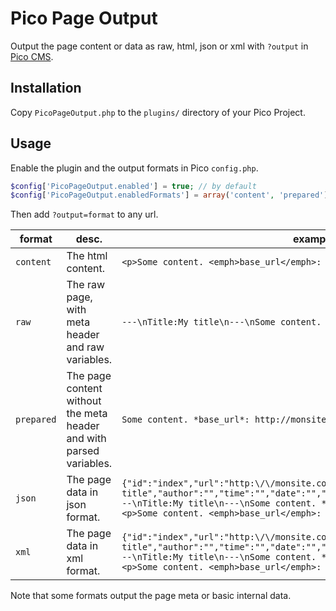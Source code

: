# Pico Page Output

Output the page content or data as raw, html, json or xml with `?output` in [Pico CMS](http://picocms.org).

## Installation

Copy `PicoPageOutput.php` to the `plugins/` directory of your Pico Project.

## Usage

Enable the plugin and the output formats in Pico `config.php`.

```php
$config['PicoPageOutput.enabled'] = true; // by default
$config['PicoPageOutput.enabledFormats'] = array('content', 'prepared');
```

Then add `?output=format` to any url.

format|desc.|example
---|---|---
`content`|The html content.|`<p>Some content. <emph>base_url</emph>: http://monsite.com</p>`
`raw`|The raw page, with meta header and raw variables.|`---\nTitle:My title\n---\nSome content. *base_url*: %base_url%`
`prepared`|The page content without the meta header and with parsed variables.|`Some content. *base_url*: http://monsite.com`
`json`|The page data in json format.|`{"id":"index","url":"http:\/\/monsite.com\/index","title":"My title","author":"","time":"","date":"","date_formatted":"","raw_content":"---\nTitle:My title\n---\nSome content. *base_url*: %base_url%","content":"<p>Some content. <emph>base_url</emph>: http://monsite.com</p>"}`
`xml`|The page data in xml format.|`{"id":"index","url":"http:\/\/monsite.com\/index","title":"My title","author":"","time":"","date":"","date_formatted":"","raw_content":"---\nTitle:My title\n---\nSome content. *base_url*: %base_url%","content":"<p>Some content. <emph>base_url</emph>: http://monsite.com</p>"}`

Note that some formats output the page meta or basic internal data.